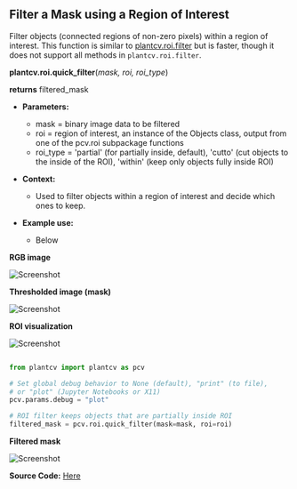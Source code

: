 ## Filter a Mask using a Region of Interest

Filter objects (connected regions of non-zero pixels) within a region of interest. This function is similar to
[plantcv.roi.filter](roi_filter.md) but is faster, though it does not support all methods in `plantcv.roi.filter`.

**plantcv.roi.quick_filter**(*mask, roi, roi_type*)

**returns** filtered_mask

- **Parameters:**
    - mask = binary image data to be filtered
    - roi = region of interest, an instance of the Objects class, output from one of the pcv.roi subpackage functions
	- roi_type = 'partial' (for partially inside, default), 'cutto' (cut objects to the inside of the ROI),
	'within' (keep only objects fully inside ROI)

- **Context:**
    - Used to filter objects within a region of interest and decide which ones to keep.

- **Example use:**
    - Below

**RGB image**

![Screenshot](img/documentation_images/roi_filter/rgb_img.png)

**Thresholded image (mask)**

![Screenshot](img/documentation_images/roi_filter/bin_img.png)

**ROI visualization**

![Screenshot](img/documentation_images/roi_filter/roi_img.png)


```python

from plantcv import plantcv as pcv

# Set global debug behavior to None (default), "print" (to file),
# or "plot" (Jupyter Notebooks or X11)
pcv.params.debug = "plot"

# ROI filter keeps objects that are partially inside ROI
filtered_mask = pcv.roi.quick_filter(mask=mask, roi=roi)

```

**Filtered mask**

![Screenshot](img/documentation_images/roi_filter/mask_partial.png)


**Source Code:** [Here](https://github.com/danforthcenter/plantcv/blob/main/plantcv/plantcv/roi/quick_filter.py)
